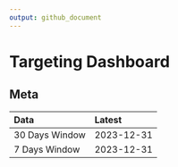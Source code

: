 ```yaml
---
output: github_document
---
```


# Targeting Dashboard



## Meta


|Data           |Latest     |
|:--------------|:----------|
|30 Days Window |2023-12-31 |
|7 Days Window  |2023-12-31 |

